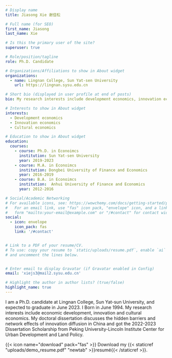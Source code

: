 ```yaml
---
# Display name
title: Jiasong Xie 谢佳松

# Full name (for SEO)
first_name: Jiasong
last_name: Xie

# Is this the primary user of the site?
superuser: true

# Role/position/tagline
role: Ph.D. Candidate

# Organizations/Affiliations to show in About widget
organizations:
  - name: Lingnan College, Sun Yat-sen University
    url: https://lingnan.sysu.edu.cn

# Short bio (displayed in user profile at end of posts)
bio: My research interests include development economics, innovation economics and cultural economics.

# Interests to show in About widget
interests:
  - Development economics
  - Innovation economics
  - Cultural economics

# Education to show in About widget
education:
  courses:
    - course: Ph.D. in Econoimcs
      institution: Sun Yat-sen University
      year: 2019-2023
    - course: M.A. in Econoimcs
      institution: Dongbei University of Finance and Economics
      year: 2016-2019
    - course: B.A. in Econoimcs
      institution:  Anhui University of Finance and Economics
      year: 2012-2016

# Social/Academic Networking
# For available icons, see: https://wowchemy.com/docs/getting-started/page-builder/#icons
#   For an email link, use "fas" icon pack, "envelope" icon, and a link in the
#   form "mailto:your-email@example.com" or "/#contact" for contact widget.
social:
  - icon: envelope
    icon_pack: fas
    link: '/#contact'


# Link to a PDF of your resume/CV.
# To use: copy your resume to `static/uploads/resume.pdf`, enable `ai` icons in `params.yaml`,
# and uncomment the lines below.


# Enter email to display Gravatar (if Gravatar enabled in Config)
email: 'xiejs3@mail2.sysu.edu.cn'

# Highlight the author in author lists? (true/false)
highlight_name: true
---
```


I am a Ph.D. candidate at Lingnan College, Sun Yat-sun University, and expected to graduate in June 2023. I Born in June 1994. My research interests include economic development, innovation and cultural economics. My doctoral dissertation discusses the hidden barriers and network effects of innovation diffusion in China and got the 2022-2023 Dissertation Scholarship from Peking University-Lincoln Institute Center for Urban Development and Land Policy.

{{< icon name="download" pack="fas" >}} Download my {{< staticref "uploads/demo_resume.pdf" "newtab" >}}resumé{{< /staticref >}}.
